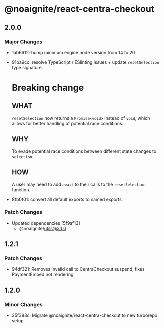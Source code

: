 # @noaignite/react-centra-checkout

## 2.0.0

### Major Changes

- 1ab6612: bump minimum engine node version from 14 to 20
- 91ba9cc: resolve TypeScript / ESlinting issues + update `resetSelection` type signature.

  # Breaking change

  ## WHAT

  `resetSelection` now returns a `Promise<void>` instead of `void`, which allows for better handling of potential race conditions.

  ## WHY

  To evade potential race conditions between different state changes to `selection`.

  ## HOW

  A user may need to add `await` to their calls to the `resetSelection` function.

- 8fb0f01: convert all default exports to named exports

### Patch Changes

- Updated dependencies [5f9af13]
  - @noaignite/utils@3.1.0

## 1.2.1

### Patch Changes

- 94df321: Removes invalid call to CentraCheckout.suspend, fixes PaymentEmbed not rendering

## 1.2.0

### Minor Changes

- 35f383c: Migrate @noaignite/react-centra-checkout to new turborepo setup
